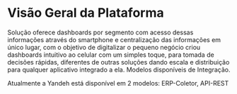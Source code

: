 # Visão Geral da Plataforma

Solução oferece dashboards por segmento com acesso dessas informações através do smartphone e centralização das informações em único lugar, com o objetivo de digitalizar o pequeno negócio criou dashboards intuitivo ao celular com um simples toque, para tomada de decisões rápidas, diferentes de outras soluções dando escala e distribuição para qualquer aplicativo integrado a ela. Modelos disponíveis de Integração. 

Atualmente a Yandeh está disponível em 2 modelos: ERP-Coletor, API-REST


